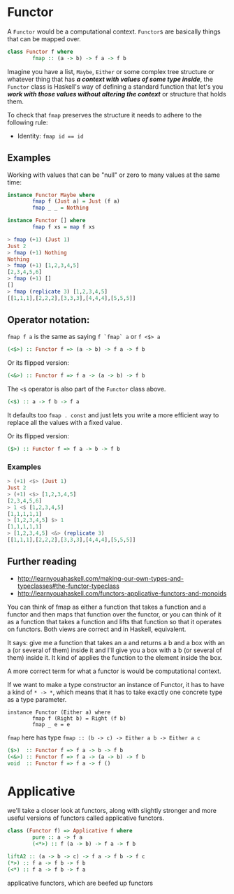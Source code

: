 # Functor

A ```Functor``` would be a computational context.
```Functor```s are basically things that can be mapped over.

```haskell
class Functor f where
        fmap :: (a -> b) -> f a -> f b
```

Imagine you have a list, ```Maybe```, ```Either``` or some complex tree structure or whatever thing that has ***a context with values of some type inside***, the ```Functor``` class is Haskell's way of defining a standard function that let's you ***work with those values without altering the context*** or structure that holds them.

To check that ```fmap``` preserves the structure it needs to adhere to the following rule:
- Identity: ```fmap id == id```

## Examples

Working with values that can be "null" or zero to many values at the same time:

```haskell
instance Functor Maybe where
        fmap f (Just a) = Just (f a)
        fmap _ _ = Nothing

instance Functor [] where
        fmap f xs = map f xs
```

```haskell
> fmap (+1) (Just 1)
Just 2
> fmap (+1) Nothing
Nothing
> fmap (+1) [1,2,3,4,5]
[2,3,4,5,6]
> fmap (+1) []
[]
> fmap (replicate 3) [1,2,3,4,5]
[[1,1,1],[2,2,2],[3,3,3],[4,4,4],[5,5,5]]
```

## Operator notation:

```fmap f a``` is the same as saying ```f `fmap` a``` or ```f <$> a```

```haskell
(<$>) :: Functor f => (a -> b) -> f a -> f b
```

Or its flipped version:
```haskell
(<&>) :: Functor f => f a -> (a -> b) -> f b
```

The ```<$``` operator is also part of the ```Functor``` class above.
```haskell
(<$) :: a -> f b -> f a
```
It defaults too ```fmap . const``` and just lets you write a more efficient way to replace all the values with a fixed value.

Or its flipped version:
```haskell
($>) :: Functor f => f a -> b -> f b
```

### Examples

```haskell
> (+1) <$> (Just 1)
Just 2
> (+1) <$> [1,2,3,4,5]
[2,3,4,5,6]
> 1 <$ [1,2,3,4,5]
[1,1,1,1,1]
> [1,2,3,4,5] $> 1
[1,1,1,1,1]
> [1,2,3,4,5] <&> (replicate 3)
[[1,1,1],[2,2,2],[3,3,3],[4,4,4],[5,5,5]]
```

## Further reading

- http://learnyouahaskell.com/making-our-own-types-and-typeclasses#the-functor-typeclass
- http://learnyouahaskell.com/functors-applicative-functors-and-monoids

You can think of fmap as either a function that takes a function and a functor and then maps that function over the functor, or you can think of it as a function that takes a function and lifts that function so that it operates on functors. Both views are correct and in Haskell, equivalent.

It says: give me a function that takes an a and returns a b and a box with an a (or several of them) inside it and I'll give you a box with a b (or several of them) inside it. It kind of applies the function to the element inside the box.

A more correct term for what a functor is would be computational context.

If we want to make a type constructor an instance of Functor, it has to have a kind of ```* -> *```, which means that it has to take exactly one concrete type as a type parameter.

```
instance Functor (Either a) where
        fmap f (Right b) = Right (f b)
        fmap _ e = e
```

```fmap``` here has type ```fmap :: (b -> c) -> Either a b -> Either a c```

```haskell
($>)  :: Functor f => f a -> b -> f b 
(<&>) :: Functor f => f a -> (a -> b) -> f b 
void  :: Functor f => f a -> f () 
```



# Applicative

we'll take a closer look at functors, along with slightly stronger and more useful versions of functors called applicative functors.

```haskell
class (Functor f) => Applicative f where  
        pure :: a -> f a  
        (<*>) :: f (a -> b) -> f a -> f b 
```

```haskell
liftA2 :: (a -> b -> c) -> f a -> f b -> f c 
(*>) :: f a -> f b -> f b
(<*) :: f a -> f b -> f a 
```

applicative functors, which are beefed up functors
